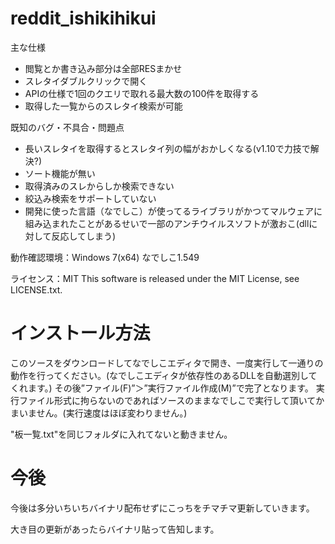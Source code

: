 # reddit_ishikihikui
主な仕様
* 閲覧とか書き込み部分は全部RESまかせ
* スレタイダブルクリックで開く
* APIの仕様で1回のクエリで取れる最大数の100件を取得する
* 取得した一覧からのスレタイ検索が可能


既知のバグ・不具合・問題点
* 長いスレタイを取得するとスレタイ列の幅がおかしくなる(v1.10で力技で解決?)
* ソート機能が無い
* 取得済みのスレからしか検索できない
* 絞込み検索をサポートしていない
* 開発に使った言語（なでしこ）が使ってるライブラリがかつてマルウェアに組み込まれたことがあるせいで一部のアンチウイルスソフトが激おこ(dllに対して反応してしまう)


動作確認環境：Windows 7(x64) なでしこ1.549


ライセンス：MIT 
This software is released under the MIT License, see LICENSE.txt.

# インストール方法

このソースをダウンロードしてなでしこエディタで開き、一度実行して一通りの動作を行ってください。(なでしこエディタが依存性のあるDLLを自動選別してくれます。)
その後”ファイル(F)”＞”実行ファイル作成(M)”で完了となります。
実行ファイル形式に拘らないのであればソースのままなでしこで実行して頂いてかまいません。(実行速度はほぼ変わりません。)

"板一覧.txt"を同じフォルダに入れてないと動きません。

# 今後

今後は多分いちいちバイナリ配布せずにこっちをチマチマ更新していきます。


大き目の更新があったらバイナリ貼って告知します。
